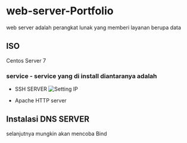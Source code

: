 # web-server-Portfolio
web server adalah perangkat lunak yang memberi layanan berupa data

## ISO 
Centos Server 7

### service - service yang di install diantaranya adalah
- SSH SERVER
  ![Setting IP](https://github.com/Marlim3210/web-server-/assets/145945308/8a4d27d8-d97b-46db-91a5-a0fc7956675e)

- Apache HTTP server

## Instalasi DNS SERVER
selanjutnya mungkin akan mencoba 
Bind

